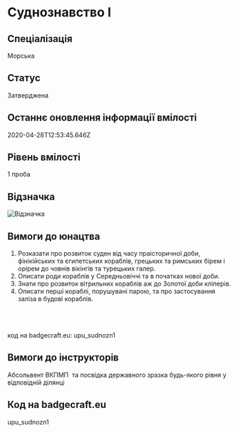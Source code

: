 # Суднознавство І

## Спеціалізація

Морська

## Статус

Затверджена

## Останнє оновлення інформації вмілості

2020-04-28T12:53:45.646Z

## Рівень вмілості

1 проба

## Відзначка

![Відзначка](../images/Sudnoznavstvo_I/______________1.jpg)

## Вимоги до юнацтва

<ol><li>Розказати про розвиток суден від часу праісторичної доби, фінікійських та єгипетських кораблів, грецьких та римських бірем і орірем до човнів вікінгів та турецьких галер.</li><li>Описати роди кораблів у Середньовіччі та в початках нової доби.</li><li>Знати про розвиток вітрильних кораблів аж до Золотої доби кліперів.</li><li>Описати перші кораблі, порушувані парою, та про застосування заліза в будові кораблів.</li></ol><br><span><br><br></span>код на badgecraft.eu: upu_sudnozn1<br>

## Вимоги до інструкторів

Абсольвент ВКПМП &nbsp;та посвідка державного зразка будь-якого рівня у відповідній ділянці

## Код на badgecraft.eu

upu_sudnozn1
